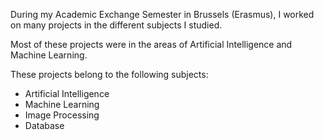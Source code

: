 During my Academic Exchange Semester in Brussels (Erasmus), I worked on many projects in the different subjects I studied.

Most of these projects were in the areas of Artificial Intelligence and Machine Learning.

These projects belong to the following subjects:

- Artificial Intelligence
- Machine Learning
- Image Processing
- Database
